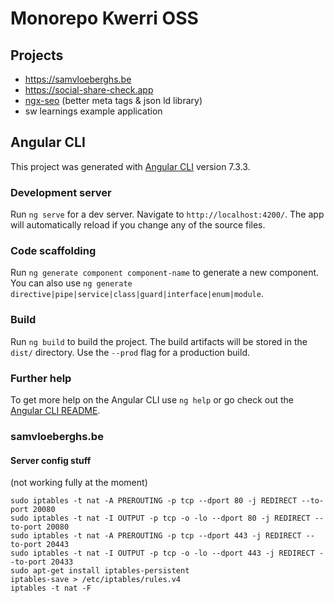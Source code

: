 # Monorepo Kwerri OSS

## Projects

- https://samvloeberghs.be
- https://social-share-check.app
- [ngx-seo](https://www.npmjs.com/package/ngx-seo) (better meta tags & json ld library)
- sw learnings example application

## Angular CLI

This project was generated with [Angular CLI](https://github.com/angular/angular-cli) version 7.3.3.

### Development server

Run `ng serve` for a dev server. Navigate to `http://localhost:4200/`. The app will automatically reload if you change any of the source files.

### Code scaffolding

Run `ng generate component component-name` to generate a new component. You can also use `ng generate directive|pipe|service|class|guard|interface|enum|module`.

### Build

Run `ng build` to build the project. The build artifacts will be stored in the `dist/` directory. Use the `--prod` flag for a production build.

### Further help

To get more help on the Angular CLI use `ng help` or go check out the [Angular CLI README](https://github.com/angular/angular-cli/blob/master/README.md).

### samvloeberghs.be

#### Server config stuff
(not working fully at the moment)

```
sudo iptables -t nat -A PREROUTING -p tcp --dport 80 -j REDIRECT --to-port 20080
sudo iptables -t nat -I OUTPUT -p tcp -o -lo --dport 80 -j REDIRECT --to-port 20080
sudo iptables -t nat -A PREROUTING -p tcp --dport 443 -j REDIRECT --to-port 20443
sudo iptables -t nat -I OUTPUT -p tcp -o -lo --dport 443 -j REDIRECT --to-port 20433
sudo apt-get install iptables-persistent
iptables-save > /etc/iptables/rules.v4
iptables -t nat -F
```
